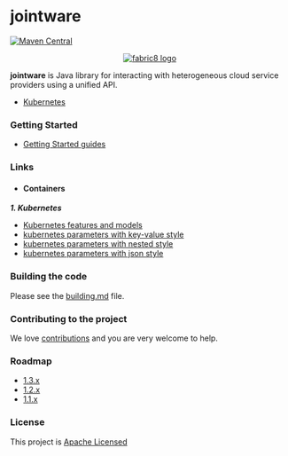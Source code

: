 jointware
=======

[![Maven Central](https://maven-badges.herokuapp.com/maven-central/io.fabric8/fabric8-project/badge.svg?style=flat-square)](https://maven-badges.herokuapp.com/maven-central/io.fabric8/fabric8-project/)

<p align="center">
  <a href="https://github.com/isdream/jointware">
  	<img src="https://avatars1.githubusercontent.com/u/19262176?s=200&v=4" alt="fabric8 logo"/>
  </a>
</p>

<b>jointware</b> is Java library for interacting with heterogeneous cloud service providers using a unified API.

* <a href="http://kubernetes.io/">Kubernetes</a>

### Getting Started

* [Getting Started guides](get-started.md)


### Links

- #### Containers

**_1. Kubernetes_**
  
  * [Kubernetes features and models](docs/containers/kubernetes/kind-model.md) 
  * [kubernetes parameters with key-value style](docs/containers/kubernetes/model-parameters-kv.md)
  * [kubernetes parameters with nested style](docs/containers/kubernetes/model-parameters-nested.md)
  * [kubernetes parameters with json style](docs/containers/kubernetes/model-parameters-json.md)

### Building the code

Please see the [building.md](docs/building.md) file.

### Contributing to the project

We love [contributions](docs/contributing.md) and you are very welcome to help.

### Roadmap

* [1.3.x](docs/roadmap-1.3.0.md)
* [1.2.x](docs/roadmap-1.2.0.md)
* [1.1.x](docs/roadmap-1.1.0.md)


### License

This project is [Apache Licensed](license.txt)
